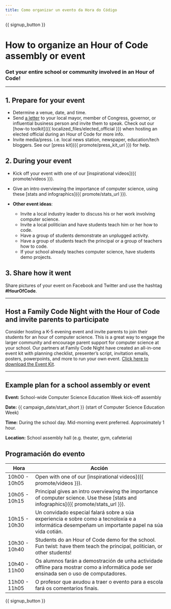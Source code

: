 ```yaml
---
title: Como organizar un evento da Hora do Código
---
```


{{ signup_button }}

# How to organize an Hour of Code assembly or event

### Get your entire school or community involved in an Hour of Code!

* * *

## 1. Prepare for your event

- Determine a venue, date, and time.
- Send [a letter](https://hourofcode.com/promote/resources#sample-emails) to your local mayor, member of Congress, governor, or influential business person and invite them to speak. Check out our [how-to toolkit]({{ localized_files/elected_official }}) when hosting an elected official during an Hour of Code for more info.
- Invite media/press. i.e. local news station, newspaper, education/tech bloggers. See our [press kit]({{ promote/press_kit_url }}) for help.

## 2. During your event

- Kick off your event with one of our [inspirational videos]({{ promote/videos }}).
- Give an intro overviewing the importance of computer science, using these [stats and infographics]({{ promote/stats_url }}).   
      
    
- **Other event ideas**: 
    - Invite a local industry leader to discuss his or her work involving computer science.
    - Invite a local politician and have students teach him or her how to code.
    - Have a group of students demonstrate an unplugged activity.
    - Have a group of students teach the principal or a group of teachers how to code.
    - If your school already teaches computer science, have students demo projects.

## 3. Share how it went

Share pictures of your event on Facebook and Twitter and use the hashtag **#HourOfCode**.

* * *

## Host a Family Code Night with the Hour of Code and invite parents to participate

Consider hosting a K-5 evening event and invite parents to join their students for an hour of computer science. This is a great way to engage the larger community and encourage parent support for computer science at your school. Our partners at Family Code Night have created an all-in-one event kit with planning checklist, presenter’s script, invitation emails, posters, powerpoints, and more to run your own event. [Click here to download the Event Kit](http://www.familycodenight.org/DownloadCodeDotOrg.html).

* * *

## Example plan for a school assembly or event

**Event:** School-wide Computer Science Education Week kick-off assembly

**Date:** {{ campaign_date/start_short }} (start of Computer Science Education Week)

**Time:** During the school day. Mid-morning event preferred. Approximately 1 hour.

**Location:** School assembly hall (e.g. theater, gym, cafeteria)

## Programación do evento

| Hora          | Acción                                                                                                                                            |
| ------------- | ------------------------------------------------------------------------------------------------------------------------------------------------- |
| 10h00 - 10h05 | Open with one of our [inspirational videos]({{ promote/videos }}).                                                                                |
| 10h05 - 10h15 | Principal gives an intro overviewing the importance of computer science. Use these [stats and infographics]({{ promote/stats_url }}).             |
| 10h15 - 10h30 | Un convidado especial falará sobre a súa experiencia e sobre como a tecnoloxía e a informática desempeñam un importante papel na súa vida cotián. |
| 10h30 - 10h40 | Students do an Hour of Code demo for the school. Fun twist: have them teach the principal, politician, or other students!                         |
| 10h40 - 11h00 | Os alumnos farán a demostración de unha actividade offline para mostrar como a informática pode ser ensinada sen o uso de computadores.           |
| 11h00 - 11h05 | O profesor que axudou a traer o evento para a escola fará os comentarios finais.                                                                  |

{{ signup_button }}